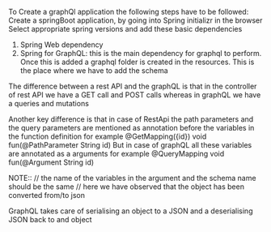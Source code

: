 To Create a graphQl application the following steps have to be followed:
Create a springBoot application, by going into Spring initializr in the browser
Select  appropriate spring versions and add these basic dependencies
1. Spring Web dependency
2. Spring for GraphQL: this is the main dependency for graphql to perform. Once this is added a graphql folder is created in the resources.
This is the place where we have to add the schema

The difference between a rest API and the graphQL is that in the controller 
of rest API we have a GET call and POST calls whereas in graphQL we have a 
queries and mutations

Another key difference is that in case of RestApi the path parameters and the query parameters 
are mentioned as annotation before the variables in the function definition
for example 
@GetMapping({id})
void fun(@PathParameter String id)
But in case of graphQL all these variables are annotated as a arguments 
for example
@QueryMapping
void fun(@Argument String id)

NOTE::
//    the name of the variables in the argument and the schema name should be the same
//    here we have observed that the object has been converted from/to json

GraphQL takes care of serialising an object to a JSON and a deserialising JSON back to and object
